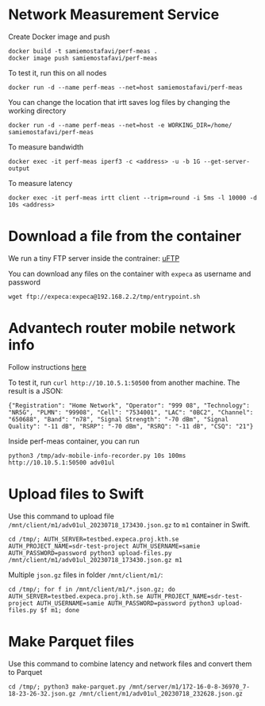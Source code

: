 # Network Measurement Service

Create Docker image and push
```
docker build -t samiemostafavi/perf-meas .
docker image push samiemostafavi/perf-meas
```

To test it, run this on all nodes
```
docker run -d --name perf-meas --net=host samiemostafavi/perf-meas
```

You can change the location that irtt saves log files by changing the working directory
```
docker run -d --name perf-meas --net=host -e WORKING_DIR=/home/ samiemostafavi/perf-meas
```

To measure bandwidth
```
docker exec -it perf-meas iperf3 -c <address> -u -b 1G --get-server-output
```

To measure latency
```
docker exec -it perf-meas irtt client --tripm=round -i 5ms -l 10000 -d 10s <address>
```

# Download a file from the container

We run a tiny FTP server inside the contrainer: [uFTP](https://www.uftpserver.com/wiki/uftp-server-installation)

You can download any files on the container with `expeca` as username and password
```
wget ftp://expeca:expeca@192.168.2.2/tmp/entrypoint.sh
```


# Advantech router mobile network info

Follow instructions [here](https://github.com/samiemostafavi/advmobileinfo)

To test it, run `curl http://10.10.5.1:50500` from another machine. The result is a JSON:
```
{"Registration": "Home Network", "Operator": "999 08", "Technology": "NR5G", "PLMN": "99908", "Cell": "7534001", "LAC": "0BC2", "Channel": "650688", "Band": "n78", "Signal Strength": "-70 dBm", "Signal Quality": "-11 dB", "RSRP": "-70 dBm", "RSRQ": "-11 dB", "CSQ": "21"}
```

Inside perf-meas container, you can run
```
python3 /tmp/adv-mobile-info-recorder.py 10s 100ms http://10.10.5.1:50500 adv01ul
```

# Upload files to Swift

Use this command to upload file `/mnt/client/m1/adv01ul_20230718_173430.json.gz` to `m1` container in Swift.
```
cd /tmp/; AUTH_SERVER=testbed.expeca.proj.kth.se AUTH_PROJECT_NAME=sdr-test-project AUTH_USERNAME=samie AUTH_PASSWORD=password python3 upload-files.py /mnt/client/m1/adv01ul_20230718_173430.json.gz m1
```

Multiple `json.gz` files in folder `/mnt/client/m1/`:
```
cd /tmp/; for f in /mnt/client/m1/*.json.gz; do AUTH_SERVER=testbed.expeca.proj.kth.se AUTH_PROJECT_NAME=sdr-test-project AUTH_USERNAME=samie AUTH_PASSWORD=password python3 upload-files.py $f m1; done
```

# Make Parquet files

Use this command to combine latency and network files and convert them to Parquet
```
cd /tmp/; python3 make-parquet.py /mnt/server/m1/172-16-0-8-36970_7-18-23-26-32.json.gz /mnt/client/m1/adv01ul_20230718_232628.json.gz
```

